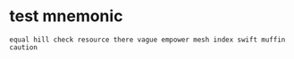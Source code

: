 # test mnemonic

```
equal hill check resource there vague empower mesh index swift muffin caution
```
